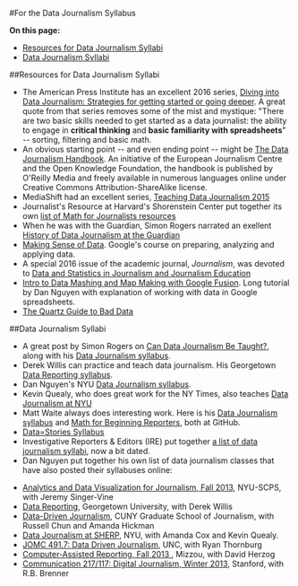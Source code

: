 #For the Data Journalism Syllabus

**On this page:**
- [Resources for Data Journalism Syllabi](#Resources-for-Data-Journalism-Syllabi)
- [Data Journalism Syllabi](#Data-Journalism-Syllabi)

<a id="Resources-for-Data-Journalism-Syllabi"></a>
##Resources for Data Journalism Syllabi

- The American Press Institute has an excellent 2016 series, [Diving into Data Journalism: Strategies for getting started or going deeper](https://www.americanpressinstitute.org/publications/reports/strategy-studies/data-journalism/). A great quote from that series removes some of the mist and mystique: "There are two basic skills needed to get started as a data journalist: the ability to engage in **critical thinking** and **basic familiarity with spreadsheets**" -- sorting, filtering and basic math.
- An obvious starting point -- and even ending point -- might be [The Data Journalism Handbook](http://datajournalismhandbook.org/1.0/en/). An initiative of the European Journalism Centre and the Open Knowledge Foundation, the handbook is published by O'Reilly Media and freely available in numerous languages online under Creative Commons Attribution-ShareAlike license.
- MediaShift had an excellent series, [Teaching Data Journalism 2015](http://mediashift.org/2015/03/special-series-teaching-data-journalism-2015/)
- Journalist's Resource at Harvard's Shorenstein Center put together its own [list of Math for Journalists resources](http://journalistsresource.org/tip-sheets/research/journalistic-innumeracy-math-phobia-sequence-resources-to-sharpen-your-mind?utm_source=JR-email&utm_medium=email&utm_campaign=JR-email&utm_source=Journalist%27s+Resource&utm_campaign=94c49aa770-2015_Sept_1_A_B_split3_24_2015&utm_medium=email&utm_term=0_12d86b1d6a-94c49aa770-80019757)
- When he was with the Guardian, Simon Rogers narrated an exellent [History of Data Journalism at the Guardian](http://www.theguardian.com/news/datablog/video/2013/apr/04/history-of-data-journalism-video)
- [Making Sense of Data](https://datasense.withgoogle.com/course). Google's course on preparing, analyzing and applying data.
- A special 2016 issue of the academic journal, *Journalism*, was devoted to [Data and Statistics in Journalism and Journalism Education](http://jou.sagepub.com/content/17/1.toc)
- [Intro to Data Mashing and Map Making with Google Fusion](http://www.smalldatajournalism.com/projects/one-offs/mapping-with-fusion-tables/?utm_content=buffer8c5f4&utm_medium=social&utm_source=twitter.com&utm_campaign=buffer). Long tutorial by Dan Nguyen with explanation of working with data in Google spreadsheets.
- [The Quartz Guide to Bad Data](https://github.com/Quartz/bad-data-guide)

<a id="Data-Journalism-Syllabi"></a>
##Data Journalism Syllabi
- A great post by Simon Rogers on [Can Data Journalism Be Taught?](http://simonrogers.net/2015/01/16/can-data-journalism-be-taught/), along with his [Data Journalism syllabus](http://simonrogers.github.io/datajournalism/).
- Derek Willis can practice and teach data journalism. His Georgetown [Data Reporting syllabus](http://dwillis.github.io/data-reporting/).
- Dan Nguyen's NYU [Data Journalism syllabus](http://www.smalldatajournalism.com/class/).
- Kevin Quealy, who does great work for the NY Times, also teaches [Data Journalism at NYU](http://kpq.github.io/sherp-31/)
- Matt Waite always does interesting work. Here is his [Data Journalism syllabus](https://github.com/mattwaite/JOUR407-Data-Journalism) and [Math for Beginning Reporters](https://github.com/mattwaite/MathForBeginningReporters), both at GitHub.
- [Data=Stories Syllabus](http://cephillips.webfactional.com/blog/?page_id=1564)
- Investigative Reporters & Editors (IRE) put together [a list of data journalism syllabi](https://ire.org/resource-center/educators-center/syllabi/), now a bit dated.
- Dan Nguyen put together his own list of data journalism classes that have also posted their syllabuses online:
<ul>
  <li><a href="http://www.jsvine.com/WRIT1-CE9741/syllabus/">Analytics and Data Visualization for Journalism, Fall 2013</a>, NYU-SCPS, with Jeremy Singer-Vine</li>
  <li><a href="http://dwillis.github.io/data-reporting/outline.html">Data Reporting</a>, Georgetown University, with Derek Willis</li>
  <li><a href="http://datadrivenjournalism.2013.journalism.cuny.edu/syllabus/">Data-Driven Journalism</a>, CUNY Graduate School of Journalism, with Russell Chun and Amanda Hickman</li>
  <li><a href="https://files.nyu.edu/kq2/public/_content.html">Data Journalism at SHERP</a>, NYU, with Amanda Cox and Kevin Quealy.</li>
  <li><a href="http://parklibrary.jomc.unc.edu/sites/parklibrary.jomc.unc.edu/files/491.7-Thornburg-Spring2013.pdf">JOMC 491.7: Data  Driven Journalism</a>, UNC, with Ryan Thornburg</li>
  <li><a href="http://dherzog.com/car-class/syllabus/">Computer-Assisted Reporting, Fall 2013
</a>, Mizzou, with David Herzog</li>
  <li><a href="http://www.theinternetwon.com/syllabus/">Communication 217/117: Digital Journalism, Winter 2013</a>, Stanford, with R.B. Brenner</li>
</ul>



